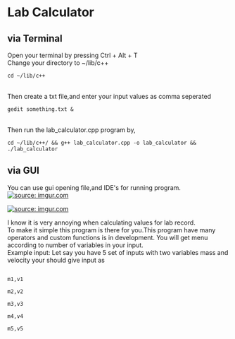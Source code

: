 # Lab Calculator <a name="lab_calculator"></a>
## via Terminal
Open your terminal by pressing Ctrl + Alt + T
<br>Change your directory to ~/lib/c++
```
cd ~/lib/c++
```
<br>Then create a txt file,and enter your input values as comma seperated
```
gedit something.txt &
```
<br>Then run the lab_calculator.cpp program by,
```
cd ~/lib/c++/ && g++ lab_calculator.cpp -o lab_calculator && ./lab_calculator

```
## via GUI
You can use gui opening file,and IDE's for running program.
<a href="https://imgur.com/bXnVw15"><img src="https://i.imgur.com/bXnVw15.png" title="source: imgur.com" /></a>

<a href="https://imgur.com/o7IMmDM"><img src="https://i.imgur.com/o7IMmDM.png" title="source: imgur.com" /></a>
<br>

I know it is very annoying when calculating values for lab record.
<br>
To make it simple this program is there for you.This program have many operators and custom functions is in development. You will get menu according to number of variables in your input.<br>
Example input: Let say you have 5 set of inputs with two variables mass and velocity your should give input as

```

m1,v1

m2,v2

m3,v3

m4,v4

m5,v5

